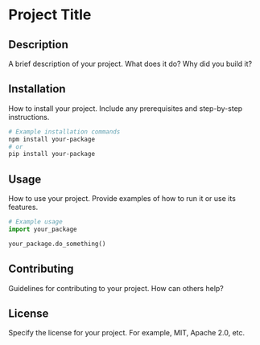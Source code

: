 # Project Title

## Description

A brief description of your project. What does it do? Why did you build it?

## Installation

How to install your project. Include any prerequisites and step-by-step instructions.

```bash
# Example installation commands
npm install your-package
# or
pip install your-package
```

## Usage

How to use your project. Provide examples of how to run it or use its features.

```python
# Example usage
import your_package

your_package.do_something()
```

## Contributing

Guidelines for contributing to your project. How can others help?

## License

Specify the license for your project. For example, MIT, Apache 2.0, etc.
